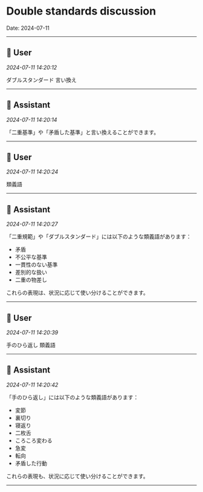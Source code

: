 # Double standards discussion

Date: 2024-07-11

---

## 👤 User
*2024-07-11 14:20:12*

ダブルスタンダード 言い換え

---

## 🤖 Assistant
*2024-07-11 14:20:14*

「二重基準」や「矛盾した基準」と言い換えることができます。

---

## 👤 User
*2024-07-11 14:20:24*

類義語

---

## 🤖 Assistant
*2024-07-11 14:20:27*

「二重規範」や「ダブルスタンダード」には以下のような類義語があります：

- 矛盾
- 不公平な基準
- 一貫性のない基準
- 差別的な扱い
- 二重の物差し

これらの表現は、状況に応じて使い分けることができます。

---

## 👤 User
*2024-07-11 14:20:39*

手のひら返し 類義語

---

## 🤖 Assistant
*2024-07-11 14:20:42*

「手のひら返し」には以下のような類義語があります：

- 変節
- 裏切り
- 寝返り
- 二枚舌
- ころころ変わる
- 急変
- 転向
- 矛盾した行動

これらの表現も、状況に応じて使い分けることができます。

---

